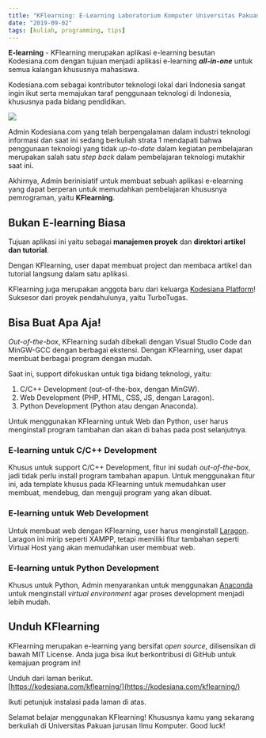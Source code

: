 ```yaml
---
title: "KFlearning: E-Learning Laboratorium Komputer Universitas Pakuan📖"
date: "2019-09-02"
tags: [kuliah, programming, tips]
---
```


**E-learning** - KFlearning merupakan aplikasi e-learning besutan Kodesiana.com
dengan tujuan menjadi aplikasi e-learning **_all-in-one_** untuk semua kalangan
khususnya mahasiswa.

Kodesiana.com sebagai kontributor teknologi lokal dari Indonesia sangat ingin
ikut serta memajukan taraf penggunaan teknologi di Indonesia, khususnya pada
bidang pendidikan.

![](https://source.unsplash.com/9uEHFjGXnCE/1200x657)

Admin Kodesiana.com yang telah berpengalaman dalam industri teknologi informasi
dan saat ini sedang berkuliah strata 1 mendapati bahwa penggunaan teknologi yang
tidak _up-to-date_ dalam kegiatan pembelajaran merupakan salah satu _step back_
dalam pembelajaran teknologi mutakhir saat ini.

Akhirnya, Admin berinisiatif untuk membuat sebuah aplikasi e-elearning yang
dapat berperan untuk memudahkan pembelajaran khususnya pemrograman, yaitu
**KFlearning**.

## Bukan E-learning Biasa

Tujuan aplikasi ini yaitu sebagai **manajemen proyek** dan **direktori artikel
dan tutorial**.

Dengan KFlearning, user dapat membuat project dan membaca artikel dan tutorial
langsung dalam satu aplikasi.

KFlearning juga merupakan anggota baru dari keluarga [Kodesiana
Platform](https://kodesiana.com/repositori/)! Suksesor dari proyek
pendahulunya, yaitu TurboTugas.

## Bisa Buat Apa Aja!

_Out-of-the-box_, KFlearning sudah dibekali dengan Visual Studio Code dan
MinGW-GCC dengan berbagai ekstensi. Dengan KFlearning, user dapat membuat
berbagai program dengan mudah.

Saat ini, support difokuskan untuk tiga bidang teknologi, yaitu:

1. C/C++ Development (out-of-the-box, dengan MinGW).
2. Web Development (PHP, HTML, CSS, JS, dengan Laragon).
3. Python Development (Python atau dengan Anaconda).

Untuk menggunakan KFlearning untuk Web dan Python, user harus menginstall
program tambahan dan akan di bahas pada post selanjutnya.

### E-learning untuk C/C++ Development

Khusus untuk support C/C++ Development, fitur ini sudah _out-of-the-box_, jadi
tidak perlu install program tambahan apapun. Untuk menggunakan fitur ini, ada
template khusus pada KFlearning untuk memudahkan user membuat, mendebug, dan
menguji program yang akan dibuat.

### E-learning untuk Web Development

Untuk membuat web dengan KFlearning, user harus menginstall
[Laragon](https://laragon.org/). Laragon ini mirip seperti XAMPP, tetapi
memiliki fitur tambahan seperti Virtual Host yang akan memudahkan user membuat
web.

### E-learning untuk Python Development

Khusus untuk Python, Admin menyarankan untuk menggunakan
[Anaconda](https://www.anaconda.com/) untuk menginstall _virtual environment_
agar proses development menjadi lebih mudah.

## Unduh KFlearning

KFlearning merupakan e-learning yang bersifat _open source_, dilisensikan di
bawah MIT License. Anda juga bisa ikut berkontribusi di GitHub untuk kemajuan
program ini!

Unduh dari laman berikut.  
[https://kodesiana.com/kflearning/](https://kodesiana.com/kflearning/)

Ikuti petunjuk instalasi pada laman di atas.

Selamat belajar menggunakan KFlearning! Khususnya kamu yang sekarang berkuliah
di Universitas Pakuan jurusan Ilmu Komputer. Good luck!
